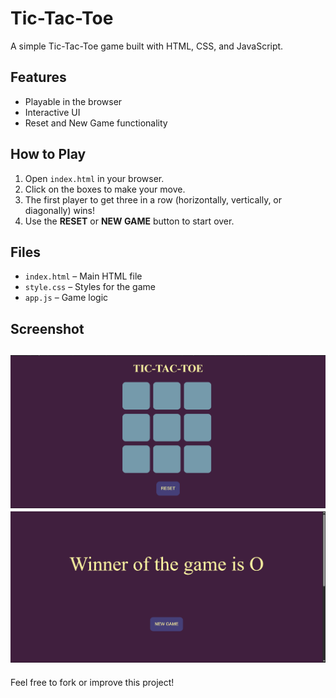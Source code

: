 # Tic-Tac-Toe

A simple Tic-Tac-Toe game built with HTML, CSS, and JavaScript.

## Features
- Playable in the browser
- Interactive UI
- Reset and New Game functionality

## How to Play
1. Open `index.html` in your browser.
2. Click on the boxes to make your move.
3. The first player to get three in a row (horizontally, vertically, or diagonally) wins!
4. Use the **RESET** or **NEW GAME** button to start over.

## Files
- `index.html` – Main HTML file
- `style.css` – Styles for the game
- `app.js` – Game logic

## Screenshot
![Tic-Tac-Toe Screenshot](1.png)
![Tic-Tac-Toe Screenshot](2.png)
---

Feel free to fork or improve this project!